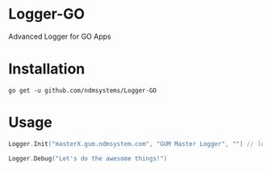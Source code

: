 # Logger-GO
Advanced Logger for GO Apps

# Installation

```
go get -u github.com/ndmsystems/Logger-GO
```

# Usage 

```go
Logger.Init("masterX.gum.ndmsystem.com", "GUM Master Logger", "") // leave foamt empty to use default one

Logger.Debug("Let's do the awesome things!")
```
